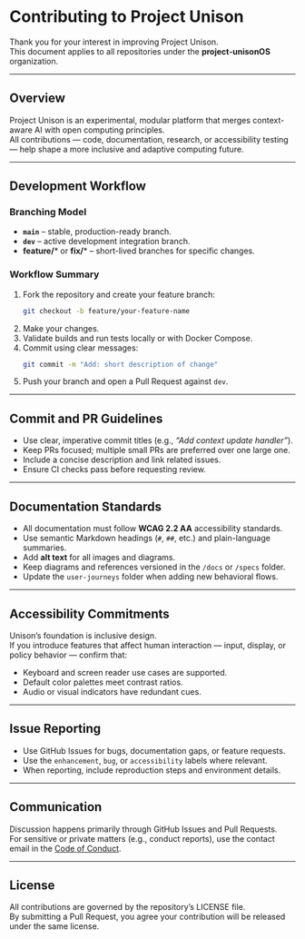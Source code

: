 # Contributing to Project Unison

Thank you for your interest in improving Project Unison.  
This document applies to all repositories under the **project-unisonOS** organization.

---

## Overview
Project Unison is an experimental, modular platform that merges context-aware AI with open computing principles.  
All contributions — code, documentation, research, or accessibility testing — help shape a more inclusive and adaptive computing future.

---

## Development Workflow

### Branching Model
- **`main`** – stable, production-ready branch.  
- **`dev`** – active development integration branch.  
- **feature/*** or **fix/*** – short-lived branches for specific changes.

### Workflow Summary
1. Fork the repository and create your feature branch:  
   ```bash
   git checkout -b feature/your-feature-name
   ```
2. Make your changes.
3. Validate builds and run tests locally or with Docker Compose.
4. Commit using clear messages:
   ```bash
   git commit -m "Add: short description of change"
   ```
5. Push your branch and open a Pull Request against `dev`.

---

## Commit and PR Guidelines
- Use clear, imperative commit titles (e.g., *“Add context update handler”*).  
- Keep PRs focused; multiple small PRs are preferred over one large one.  
- Include a concise description and link related issues.  
- Ensure CI checks pass before requesting review.

---

## Documentation Standards
- All documentation must follow **WCAG 2.2 AA** accessibility standards.  
- Use semantic Markdown headings (`#`, `##`, etc.) and plain-language summaries.  
- Add **alt text** for all images and diagrams.  
- Keep diagrams and references versioned in the `/docs` or `/specs` folder.  
- Update the `user-journeys` folder when adding new behavioral flows.

---

## Accessibility Commitments
Unison’s foundation is inclusive design.  
If you introduce features that affect human interaction — input, display, or policy behavior — confirm that:
- Keyboard and screen reader use cases are supported.  
- Default color palettes meet contrast ratios.  
- Audio or visual indicators have redundant cues.

---

## Issue Reporting
- Use GitHub Issues for bugs, documentation gaps, or feature requests.  
- Use the `enhancement`, `bug`, or `accessibility` labels where relevant.  
- When reporting, include reproduction steps and environment details.

---

## Communication
Discussion happens primarily through GitHub Issues and Pull Requests.  
For sensitive or private matters (e.g., conduct reports), use the contact email in the [Code of Conduct](CODE_OF_CONDUCT.md).

---

## License
All contributions are governed by the repository’s LICENSE file.  
By submitting a Pull Request, you agree your contribution will be released under the same license.
